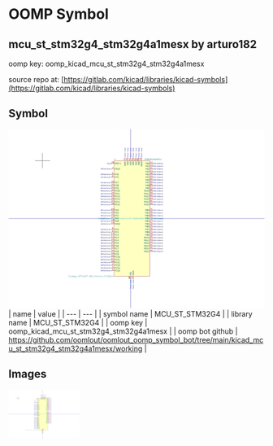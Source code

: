 # OOMP Symbol  
## mcu_st_stm32g4_stm32g4a1mesx  by arturo182  
  
oomp key: oomp_kicad_mcu_st_stm32g4_stm32g4a1mesx  
  
source repo at: [https://gitlab.com/kicad/libraries/kicad-symbols](https://gitlab.com/kicad/libraries/kicad-symbols)  
## Symbol  
  
[![working.png](working_600.png)](working.png)  
| name | value | 
| --- | --- | 
| symbol name | MCU_ST_STM32G4 | 
| library name | MCU_ST_STM32G4 | 
| oomp key | oomp_kicad_mcu_st_stm32g4_stm32g4a1mesx | 
| oomp bot github | https://github.com/oomlout/oomlout_oomp_symbol_bot/tree/main/kicad_mcu_st_stm32g4_stm32g4a1mesx/working | 
## Images  
  
[![working.png](working_140.png)](working.png)  
